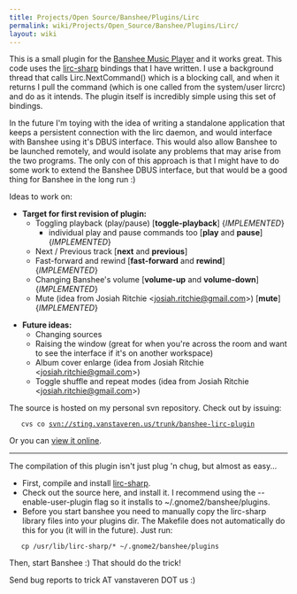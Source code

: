 ```yaml
---
title: Projects/Open Source/Banshee/Plugins/Lirc
permalink: wiki/Projects/Open_Source/Banshee/Plugins/Lirc/
layout: wiki
---
```


This is a small plugin for the [Banshee Music
Player](http://www.banshee-project.org/) and it works great. This code
uses the [lirc-sharp](/wiki/Open_Source/lirc-sharp "wikilink") bindings that I
have written. I use a background thread that calls Lirc.NextCommand()
which is a blocking call, and when it returns I pull the command (which
is one called from the system/user lircrc) and do as it intends. The
plugin itself is incredibly simple using this set of bindings.

In the future I'm toying with the idea of writing a standalone
application that keeps a persistent connection with the lirc daemon, and
would interface with Banshee using it's DBUS interface. This would also
allow Banshee to be launched remotely, and would isolate any problems
that may arise from the two programs. The only con of this approach is
that I might have to do some work to extend the Banshee DBUS interface,
but that would be a good thing for Banshee in the long run :)

Ideas to work on:

-   **Target for first revision of plugin:**
    -   Toggling playback (play/pause) \[**toggle-playback**\]
        {*IMPLEMENTED*}
        -   individual play and pause commands too \[**play** and
            **pause**\] {*IMPLEMENTED*}
    -   Next / Previous track \[**next** and **previous**\]
    -   Fast-forward and rewind \[**fast-forward** and **rewind**\]
        {*IMPLEMENTED*}
    -   Changing Banshee's volume \[**volume-up** and **volume-down**\]
        {*IMPLEMENTED*}
    -   Mute (idea from Josiah Ritchie &lt;josiah.ritchie@gmail.com&gt;)
        \[**mute**\] {*IMPLEMENTED*}

<!-- -->

-   **Future ideas:**
    -   Changing sources
    -   Raising the window (great for when you're across the room and
        want to see the interface if it's on another workspace)
    -   Album cover enlarge (idea from Josiah Ritchie
        &lt;josiah.ritchie@gmail.com&gt;)
    -   Toggle shuffle and repeat modes (idea from Josiah Ritchie
        &lt;josiah.ritchie@gmail.com&gt;)

The source is hosted on my personal svn repository. Check out by
issuing:

`   cvs co `[`svn://sting.vanstaveren.us/trunk/banshee-lirc-plugin`](svn://sting.vanstaveren.us/trunk/banshee-lirc-plugin)

Or you can [view it
online](http://sting.vanstaveren.us:8000/trunk/banshee-lirc-plugin).

------------------------------------------------------------------------

The compilation of this plugin isn't just plug 'n chug, but almost as
easy...

-   First, compile and install
    [lirc-sharp](/wiki/Open_Source/lirc-sharp "wikilink").
-   Check out the source here, and install it. I recommend using the
    --enable-user-plugin flag so it installs to
    ~/.gnome2/banshee/plugins.
-   Before you start banshee you need to manually copy the lirc-sharp
    library files into your plugins dir. The Makefile does not
    automatically do this for you (it will in the future). Just run:

`   cp /usr/lib/lirc-sharp/* ~/.gnome2/banshee/plugins`

Then, start Banshee :) That should do the trick!

Send bug reports to trick AT vanstaveren DOT us :)
